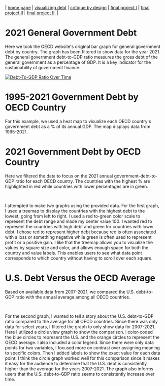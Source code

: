 | [home page](https://jaimiea.github.io/Jaimiea-portfolio/) | [visualizing debt](visualizing-government-debt) | [critique by design](critique-by-design) | [final project I](final-project-part-one) | [final project II](final-project-part-two) | [final project III](final-project-part-three) |

# 2021 General Government Debt
Here we took the OECD website's original bar graph for general government debt by country. The graph has been filtered to show data for the year 2021. The general government debt-to-GDP ratio measures the gross debt of the general government as a percentage of GDP. It is a key indicator for the sustainability of government finance.

<div class='tableauPlaceholder' id='viz1707150460574' style='position: relative'><noscript><a href='#'><img alt='Debt-To-GDP Ratio Over Time ' src='https:&#47;&#47;public.tableau.com&#47;static&#47;images&#47;Vi&#47;VisualizingGovtDebt&#47;Sheet1&#47;1_rss.png' style='border: none' /></a></noscript><object class='tableauViz'  style='display:none;'><param name='host_url' value='https%3A%2F%2Fpublic.tableau.com%2F' /> <param name='embed_code_version' value='3' /> <param name='site_root' value='' /><param name='name' value='VisualizingGovtDebt&#47;Sheet1' /><param name='tabs' value='no' /><param name='toolbar' value='yes' /><param name='static_image' value='https:&#47;&#47;public.tableau.com&#47;static&#47;images&#47;Vi&#47;VisualizingGovtDebt&#47;Sheet1&#47;1.png' /> <param name='animate_transition' value='yes' /><param name='display_static_image' value='yes' /><param name='display_spinner' value='yes' /><param name='display_overlay' value='yes' /><param name='display_count' value='yes' /><param name='language' value='en-US' /></object></div>                <script type='text/javascript'>                    var divElement = document.getElementById('viz1707150460574');                    var vizElement = divElement.getElementsByTagName('object')[0];                    vizElement.style.width='100%';vizElement.style.height=(divElement.offsetWidth*0.75)+'px';                    var scriptElement = document.createElement('script');                    scriptElement.src = 'https://public.tableau.com/javascripts/api/viz_v1.js';                    vizElement.parentNode.insertBefore(scriptElement, vizElement);                </script>

# 1995-2021 Government Debt by OECD Country
For this example, we used a heat map to visualize each OECD country's government debt as a % of its annual GDP. The map displays data from 1995-2021.

<script type='module' src='https://prod-useast-b.online.tableau.com/javascripts/api/tableau.embedding.3.latest.min.js'></script><tableau-viz id='tableau-viz' src='https://prod-useast-b.online.tableau.com/t/jaimiea/views/VisualizingGovtDebt/Sheet1' width='1396' height='665' hide-tabs toolbar='bottom' ></tableau-viz>

# 2021 Government Debt by OECD Country 
Here we filtered the data to focus on the 2021 annual government-debt-to-GDP ratio for each OECD country. The countries with the highest % are highlighted in red while countries with lower percentages are in green.

<script type='module' src='https://prod-useast-b.online.tableau.com/javascripts/api/tableau.embedding.3.latest.min.js'></script><tableau-viz id='tableau-viz' src='https://prod-useast-b.online.tableau.com/t/jaimiea/views/VisualizingGovtDebt/Sheet2' width='1396' height='665' hide-tabs toolbar='bottom' ></tableau-viz> <br/>


I attempted to make two graphs using the provided data. For the first graph, I used a treemap to display the countries with the highest debt to the lowest, going from left to right. I used a red to-green color scale to represent the debt range and made my center value 100. I wanted red to represent the countries with high debt and green for countries with lower debt. I chose red to represent higher debt because red is often associated with a loss or something negative while green is often used to represent profit or a positive gain. I like that the treemap allows you to visualize the values by square size and color, and allows enough space for both the country and value labels. This enables users to see what data point corresponds to which country without having to scroll over each square.   


# U.S. Debt Versus the OECD Average 
Based on available data from 2007-2021, we compared the U.S. debt-to-GDP ratio with the annual average among all OECD countries.      

<script type='module' src='https://prod-useast-b.online.tableau.com/javascripts/api/tableau.embedding.3.latest.min.js'></script><tableau-viz id='tableau-viz' src='https://prod-useast-b.online.tableau.com/t/jaimiea/views/VisualizingGovtDebt/Sheet3' width='1396' height='665' hide-tabs toolbar='bottom' ></tableau-viz> <br/>               


For the second graph, I wanted to tell a story about the U.S. debt-to-GDP ratio compared to the average for all OECD countries. Since there was only data for select years, I filtered the graph to only show data for 2007-2021. Here I utilized a circle view graph to show the comparison. I color-coded the blue circles to represent the U.S. and the orange circles to represent the OECD average. I also included a color legend. Since there were only data points for two variables, I focused more on contrast over assigning meaning to specific colors. Then I added labels to show the exact value for each data point. I think the circle graph worked well for this comparison since it makes it easy for the audience to determine that the U.S. debt is consistently higher than the average for the years 2007-2021. The graph also informs users that the U.S. debt-to-GDP ratio seems to consistently increase over time.
                                                                                                                                                  
